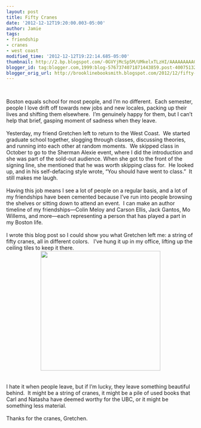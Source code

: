 ```yaml
---
layout: post
title: Fifty Cranes
date: '2012-12-12T19:20:00.003-05:00'
author: Jamie
tags:
- friendship
- cranes
- west coast
modified_time: '2012-12-12T19:22:14.685-05:00'
thumbnail: http://2.bp.blogspot.com/-0GVYjMcSp5M/UMkelxTLzHI/AAAAAAAAAGo/fJkQ2Ke6H_8/s72-c/photo+(4).JPG
blogger_id: tag:blogger.com,1999:blog-5767374071871443859.post-4007513205491026345
blogger_orig_url: http://brooklinebooksmith.blogspot.com/2012/12/fifty-cranes.html
---
```


<br /><div class="MsoNormal">Boston equals school for most people, and I’m no different.&nbsp; Each semester, people I love drift off towards new jobs and new locales, packing up their lives and shifting them elsewhere.&nbsp; I’m genuinely happy for them, but I can’t help that brief, gasping moment of sadness when they leave.&nbsp;&nbsp;&nbsp;&nbsp;&nbsp; </div><div class="MsoNormal"><br /></div><div class="MsoNormal">Yesterday, my friend Gretchen left to return to the West Coast.&nbsp; We started graduate school together, slogging through classes, discussing theories, and running into each other at random moments.&nbsp; We skipped class in October to go to the Sherman Alexie event, where I did the introduction and she was part of the sold-out audience. When she got to the front of the signing line, she mentioned that he was worth skipping class for.&nbsp; He looked up, and in his self-defacing style wrote, “You should have went to class.”&nbsp; It still makes me laugh. </div><div class="MsoNormal"><br /></div><div class="MsoNormal">Having this job means I see a lot of people on a regular basis, and a lot of my friendships have been cemented because I’ve run into people browsing the shelves or sitting down to attend an event.&nbsp; I can make an author timeline of my friendships—Colin Meloy and Carson Ellis, Jack Gantos, Mo Willems, and more—each representing a person that has played a part in my Boston life.&nbsp; </div><div class="MsoNormal"><br /></div><div class="MsoNormal">I wrote this blog post so I could show you what Gretchen left me: a string of fifty cranes, all in different colors.&nbsp; &nbsp;I’ve hung it up in my office, lifting up the ceiling tiles to keep it there.</div><div class="separator" style="clear: both; text-align: center;"><a href="http://2.bp.blogspot.com/-0GVYjMcSp5M/UMkelxTLzHI/AAAAAAAAAGo/fJkQ2Ke6H_8/s1600/photo+(4).JPG" imageanchor="1" style="margin-left: 1em; margin-right: 1em;"><img border="0" height="320" src="http://2.bp.blogspot.com/-0GVYjMcSp5M/UMkelxTLzHI/AAAAAAAAAGo/fJkQ2Ke6H_8/s320/photo+(4).JPG" width="320" /></a></div><br /><br /><div class="MsoNormal">I hate it when people leave, but if I’m lucky, they leave something beautiful behind.&nbsp; It might be a string of cranes, it might be a pile of used books that Carl and Natasha have deemed worthy for the UBC, or it might be something less material.&nbsp;</div><div class="MsoNormal"><br /></div><div class="MsoNormal">Thanks for the cranes, Gretchen.&nbsp;</div>